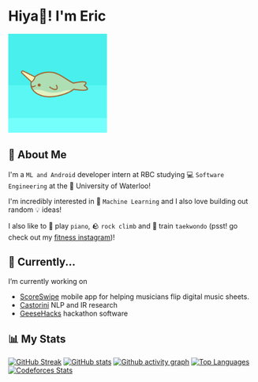 # Hiya👋! I'm Eric
<img width="200" height="200" object-fit="none" src="https://github.com/16BitNarwhal/16BitNarwhal/blob/main/narhwal.gif"/>

## 📖 About Me
I'm a `ML and Android` developer intern at RBC studying 💻 `Software Engineering` at the 🏫 University of Waterloo! 

I'm incredibly interested in 🤖 `Machine Learning` and I also love building out random 💡 ideas!

I also like to 🎹 play `piano`, 🪨 `rock climb` and 🥋 train `taekwondo` (psst! go check out my [fitness instagram](https://www.instagram.com/16fitnarwhal/))!

## 🌱 Currently...
I’m currently working on
- [ScoreSwipe](https://github.com/16BitNarwhal/ScoreSwipe) mobile app for helping musicians flip digital music sheets.
- [Castorini](https://github.com/castorini/) NLP and IR research
- [GeeseHacks](https://github.com/GeeseHacks) hackathon software


## 📊 My Stats
[![GitHub Streak](http://github-readme-streak-stats.herokuapp.com?user=16bitnarwhal&theme=tokyonight)](https://github.com/16bitnarwhal)
[![GitHub stats](https://github-readme-stats.vercel.app/api?username=16bitnarwhal&theme=tokyonight&show_icons=true)](https://github.com/16bitnarwhal)
[![Github activity graph](https://github-readme-activity-graph.vercel.app/graph?username=16bitnarwhal&theme=tokyo-night&height=300&area=true)](https://github.com/ashutosh00710/github-readme-activity-graph)
[![Top Languages](https://github-readme-stats.vercel.app/api/top-langs/?username=16bitnarwhal&layout=compact&langs_count=8&hide=shaderlab,hlsl,css,cmake&theme=tokyonight)](https://github.com/16bitnarwhal)
[![Codeforces Stats](https://codeforces-readme-stats.vercel.app/api/card?username=16bitnarwhal&theme=tokyonight)](https://codeforces.com/profile/16bitnarwhal)
